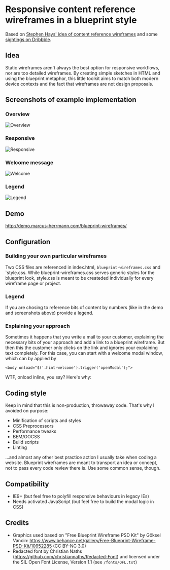 # Responsive content reference wireframes in a blueprint style

Based on [Stephen Hays' idea of content reference wireframes](http://responsivedesignworkflow.com/) and some [sightings on Dribbble](https://dribbble.com/shots/782399-Blueprint-Wireframe).

## Idea

Static wireframes aren't always the best option for responsive workflows, nor are too detailed wireframes. By creating simple sketches in HTML and using the blueprint metaphor, this little toolkit aims to match both modern device contexts and the fact that wireframes are not design proposals.

## Screenshots of example implementation
### Overview
![Overview](http://demo.marcus-herrmann.com/blueprint-wireframes/demo/1.png)

### Responsive
![Responsive](http://demo.marcus-herrmann.com/blueprint-wireframes/demo/3.png)

### Welcome message
![Welcome](http://demo.marcus-herrmann.com/blueprint-wireframes/demo/2.png)

### Legend
![Legend](http://demo.marcus-herrmann.com/blueprint-wireframes/demo/4.png)

## Demo
http://demo.marcus-herrmann.com/blueprint-wireframes/

## Configuration
### Building your own particular wireframes
Two CSS files are referenced in index.html, `blueprint-wireframes.css` and `style.css. While blueprint-wireframes.css serves generic styles for the blueprint look, style.css is meant to be createded individually for every wireframe page or project.

### Legend
If you are chosing to reference bits of content by numbers (like in the demo and screenshots above) provide a legend.

### Explaining your approach
Sometimes it happens that you write a mail to your customer, explaining the necessary bits of your approach and add a link to a blueprint wireframe. But then this the customer only clicks on the link and ignores your explaining text completely. For this case, you can start with a welcome modal window, which can by applied by

 ```
<body onload="$('.hint-welcome').trigger('openModal');">
 ```

WTF, onload inline, you say? Here's why:

## Coding style
Keep in mind that this is non-production, throwaway code. That's why I avoided on purpose:

* Minification of scripts and styles
* CSS Preprocessors
* Performance tweaks
* BEM/OOCSS
* Build scripts
* Linting

…and almost any other best practice action I usually take when coding a website. Blueprint wireframes are meant to transport an idea or concept, not to pass every code review there is. Use some common sense, though.

## Compatibility
* IE9+ (but feel free to polyfill responsive behaviours in legacy IEs)
* Needs activated JavaScript (but feel free to build the modal logic in CSS)

## Credits
* Graphics used based on "Free Blueprint Wireframe PSD Kit" by Göksel Vancin: https://www.behance.net/gallery/Free-Blueprint-Wireframe-PSD-Kit/10952285 (CC BY-NC 3.0)
* Redacted font by Christian Naths (https://github.com/christiannaths/Redacted-Font) and licensed   under the SIL Open Font License, Version 1.1 (see `/fonts/OFL.txt`)